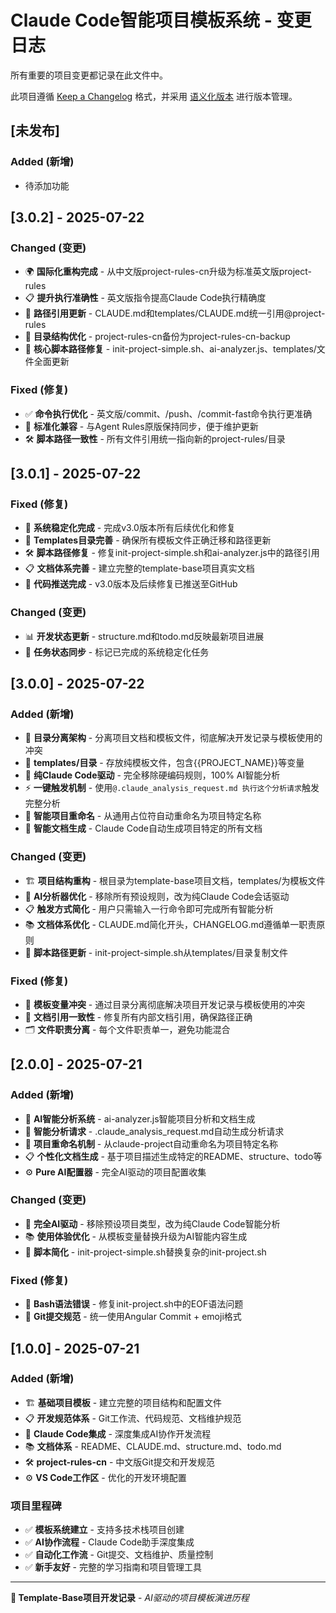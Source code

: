 # Claude Code智能项目模板系统 - 变更日志

所有重要的项目变更都记录在此文件中。

此项目遵循 [Keep a Changelog](https://keepachangelog.com/) 格式，并采用 [语义化版本](https://semver.org/) 进行版本管理。

## [未发布]

### Added (新增)
- 待添加功能

## [3.0.2] - 2025-07-22

### Changed (变更)
- 🌍 **国际化重构完成** - 从中文版project-rules-cn升级为标准英文版project-rules
- 📋 **提升执行准确性** - 英文版指令提高Claude Code执行精确度
- 🔄 **路径引用更新** - CLAUDE.md和templates/CLAUDE.md统一引用@project-rules
- 📁 **目录结构优化** - project-rules-cn备份为project-rules-cn-backup
- 🔧 **核心脚本路径修复** - init-project-simple.sh、ai-analyzer.js、templates/文件全面更新

### Fixed (修复)
- ✅ **命令执行优化** - 英文版/commit、/push、/commit-fast命令执行更准确
- 🔧 **标准化兼容** - 与Agent Rules原版保持同步，便于维护更新
- 🛠️ **脚本路径一致性** - 所有文件引用统一指向新的project-rules/目录

## [3.0.1] - 2025-07-22

### Fixed (修复)
- 🔄 **系统稳定化完成** - 完成v3.0版本所有后续优化和修复
- 📁 **Templates目录完善** - 确保所有模板文件正确迁移和路径更新
- 🛠️ **脚本路径修复** - 修复init-project-simple.sh和ai-analyzer.js中的路径引用
- 📋 **文档体系完善** - 建立完整的template-base项目真实文档
- 🚀 **代码推送完成** - v3.0版本及后续修复已推送至GitHub

### Changed (变更)
- 📊 **开发状态更新** - structure.md和todo.md反映最新项目进展
- 🎯 **任务状态同步** - 标记已完成的系统稳定化任务

## [3.0.0] - 2025-07-22

### Added (新增)
- 🎯 **目录分离架构** - 分离项目文档和模板文件，彻底解决开发记录与模板使用的冲突
- 📁 **templates/目录** - 存放纯模板文件，包含{{PROJECT_NAME}}等变量
- 🤖 **纯Claude Code驱动** - 完全移除硬编码规则，100% AI智能分析
- ⚡ **一键触发机制** - 使用`@.claude_analysis_request.md 执行这个分析请求`触发完整分析
- 🔧 **智能项目重命名** - 从通用占位符自动重命名为项目特定名称
- 📝 **智能文档生成** - Claude Code自动生成项目特定的所有文档

### Changed (变更)
- 🏗️ **项目结构重构** - 根目录为template-base项目文档，templates/为模板文件
- 🤖 **AI分析器优化** - 移除所有预设规则，改为纯Claude Code会话驱动
- 📋 **触发方式简化** - 用户只需输入一行命令即可完成所有智能分析
- 📚 **文档体系优化** - CLAUDE.md简化开头，CHANGELOG.md遵循单一职责原则
- 🔄 **脚本路径更新** - init-project-simple.sh从templates/目录复制文件

### Fixed (修复)
- 🔧 **模板变量冲突** - 通过目录分离彻底解决项目开发记录与模板使用的冲突
- 📝 **文档引用一致性** - 修复所有内部文档引用，确保路径正确
- 🗂️ **文件职责分离** - 每个文件职责单一，避免功能混合

## [2.0.0] - 2025-07-21

### Added (新增)
- 🤖 **AI智能分析系统** - ai-analyzer.js智能项目分析和文档生成
- 📝 **智能分析请求** - .claude_analysis_request.md自动生成分析请求
- 🔄 **项目重命名机制** - 从claude-project自动重命名为项目特定名称
- 📋 **个性化文档生成** - 基于项目描述生成特定的README、structure、todo等
- ⚙️ **Pure AI配置器** - 完全AI驱动的项目配置收集

### Changed (变更)
- 🎯 **完全AI驱动** - 移除预设项目类型，改为纯Claude Code智能分析
- 📚 **使用体验优化** - 从模板变量替换升级为AI智能内容生成
- 🔧 **脚本简化** - init-project-simple.sh替换复杂的init-project.sh

### Fixed (修复)
- 🐛 **Bash语法错误** - 修复init-project.sh中的EOF语法问题
- 📝 **Git提交规范** - 统一使用Angular Commit + emoji格式

## [1.0.0] - 2025-07-21

### Added (新增)
- 🏗️ **基础项目模板** - 建立完整的项目结构和配置文件
- 📋 **开发规范体系** - Git工作流、代码规范、文档维护规范
- 🤖 **Claude Code集成** - 深度集成AI协作开发流程
- 📚 **文档体系** - README、CLAUDE.md、structure.md、todo.md
- 🛠️ **project-rules-cn** - 中文版Git提交和开发规范
- ⚙️ **VS Code工作区** - 优化的开发环境配置

### 项目里程碑
- ✅ **模板系统建立** - 支持多技术栈项目创建
- ✅ **AI协作流程** - Claude Code助手深度集成
- ✅ **自动化工作流** - Git提交、文档维护、质量控制
- ✅ **新手友好** - 完整的学习指南和项目管理工具

---

**🤖 Template-Base项目开发记录** - *AI驱动的项目模板演进历程*
